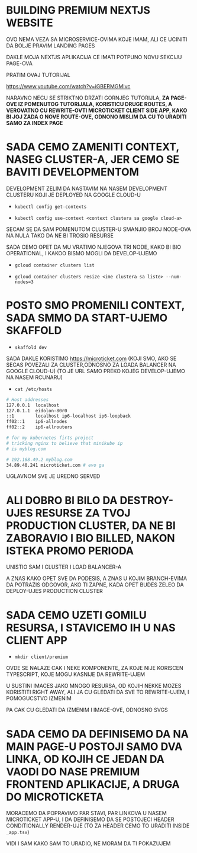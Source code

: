 # BUILDING PREMIUM NEXTJS WEBSITE

OVO NEMA VEZA SA MICROSERVICE-OVIMA KOJE IMAM, ALI CE UCINITI DA BOLJE PRAVIM LANDING PAGES

DAKLE MOJA NEXTJS APLIKACIJA CE IMATI POTPUNO NOVU SEKCIJU PAGE-OVA

PRATIM OVAJ TUTORIJAL

<https://www.youtube.com/watch?v=iGBERMGMIvc>

NARAVNO NECU SE STRIKTNO DRZATI GORNJEG TUTORIJLA, **ZA PAGE-OVE IZ POMENUTOG TUTORIJALA, KORISTICU DRUGE ROUTES, A VEROVATNO CU REWRITE-OVTI MICROTICKET CLIENT SIDE APP, KAKO BI JOJ ZADA O NOVE ROUTE-OVE, ODNONO MISLIM DA CU TO URADITI SAMO ZA INDEX PAGE**

# SADA CEMO ZAMENITI CONTEXT, NASEG CLUSTER-A, JER CEMO SE BAVITI DEVELOPMENTOM

DEVELOPMENT ZELIM DA NASTAVIM NA NASEM DEVELOPMENT CLUSTERU KOJI JE DEPLOYED NA GOOGLE CLOUD-U

- `kubectl config get-contexts`

- `kubectl config use-context <context clustera sa google cloud-a>`

SECAM SE DA SAM POMENUTOM CLUSTER-U SMANJIO BROJ NODE-OVA NA NULA TAKO DA NE BI TROSIO RESURSE

SADA CEMO OPET DA MU VRATIMO NJEGOVA TRI NODE, KAKO BI BIO OPERATIONAL, I KAKOO BISMO MOGLI DA DEVELOP-UJEMO

- `gcloud container clusters list`

- `gcloud container clusters resize <ime clustera sa liste> --num-nodes=3`

# POSTO SMO PROMENILI CONTEXT, SADA SMMO DA START-UJEMO SKAFFOLD

- `skaffold dev`

SADA DAKLE KORISTIMO <https://microticket.com> (KOJI SMO, AKO SE SECAS POVEZALI ZA CLUSTER,ODNOSNO ZA LOADA BALANCER NA GOOGLE CLOUD-U) (TO JE URL SAMO PREKO KOJEG DEVELOP-UJEMO NA NASEM RCUNARU)

- `cat /etc/hosts`

```zsh
# Host addresses
127.0.0.1  localhost
127.0.1.1  eidolon-80r0
::1        localhost ip6-localhost ip6-loopback
ff02::1    ip6-allnodes
ff02::2    ip6-allrouters

# for my kubernetes firts project
# tricking nginx to believe that minikube ip
# is myblog.com

# 192.168.49.2 myblog.com
34.89.40.241 microticket.com # evo ga
```

UGLAVNOM SVE JE UREDNO SERVED

# ALI DOBRO BI BILO DA DESTROY-UJES RESURSE ZA TVOJ PRODUCTION CLUSTER, DA NE BI ZABORAVIO I BIO BILLED, NAKON ISTEKA PROMO PERIODA

UNISTIO SAM I CLUSTER I LOAD BALANCER-A

A ZNAS KAKO OPET SVE DA PODESIS, A ZNAS U KOJIM BRANCH-EVIMA DA POTRAZIS ODGOVOR, AKO TI ZAPNE, KADA OPET BUDES ZELEO DA DEPLOY-UJES PRODUCTION CLUSTER

# SADA CEMO UZETI GOMILU RESURSA, I STAVICEMO IH U NAS CLIENT APP

- `mkdir client/premium`

OVDE SE NALAZE CAK I NEKE KOMPONENTE, ZA KOJE NIJE KORISCEN TYPESCRIPT, KOJE MOGU KASNIJE DA REWRITE-UJEM

U SUSTINI IMACES JAKO MNOGO RESURSA, OD KOJIH NEKKE MOZES KORISTITI RIGHT AWAY, ALI JA CU GLEDATI DA SVE TO REWRITE-UJEM, I POMOGUCSTVO IZMENIM

PA CAK CU GLEDATI DA IZMENIM I IMAGE-OVE, ODNOSNO SVGS

# SADA CEMO DA DEFINISEMO DA NA MAIN PAGE-U POSTOJI SAMO DVA LINKA, OD KOJIH CE JEDAN DA VAODI DO NASE PREMIUM FRONTEND APLIKACIJE, A DRUGA DO MICROTICKETA

MORACEMO DA POPRAVIMO PAR STAVI, PAR LINKOVA U NASEM MICROTICKET APP-U, I DA DEFINISEMO DA SE POSTOJECI HEADER CONDITIONALLY RENDER-UJE (TO ZA HEADER CEMO TO URADITI INSIDE `_app.tsx`)

VIDI I SAM KAKO SAM TO URADIO, NE MORAM DA TI POKAZUJEM
